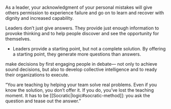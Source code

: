 
As a leader, your acknowledgment of your personal mistakes will give others permission to experience failure and go on to learn and recover with dignity and increased capability.

Leaders don’t just give answers. They provide just enough information to provoke thinking and to help people discover and see the opportunity for themselves.
- Leaders provide a starting point, but not a complete solution. By offering a starting point, they generate more questions than answers.

make decisions by first engaging people in debate— not only to achieve sound decisions, but also to develop collective intelligence and to ready their organizations to execute.

“You are teaching by helping your team solve real problems. Even if you know the solution, you don’t offer it. If you do, you’ve lost the teaching moment. It has to be [[Socratic|logic#socratic-method]]: you ask the question and tease out the answer.”
